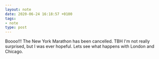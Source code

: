 ```yaml
---
layout: note
date: 2020-06-24 16:18:57 +0100
tags:
- note
type: post
---
```


Boooo!!! The New York Marathon has been cancelled. TBH I'm not really surprised, but I was ever hopeful. Lets see what happens with London and Chicago.